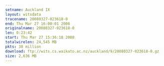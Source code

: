 ```yaml
---
setname: Auckland IX
layout: witsdata
tracename: 20080327-023618-0
end: Thu Mar 27 16:00:01 2008
originalname: 20080327-023618-0
len: 0:23:42
start: Thu Mar 27 15:36:18 2008
totalwirelen: 24,545 MB
pkts: 38 million
download: ftp://wits.cs.waikato.ac.nz/auckland/9/20080327-023618-0.gz
size: 2,636 MB
---
```


